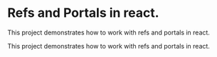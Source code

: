 # Refs and Portals in react.

This project demonstrates how to work with refs and portals in react.

This project demonstrates how to work with refs and portals in react.